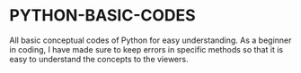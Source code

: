 # PYTHON-BASIC-CODES
All basic conceptual codes of Python for easy understanding.
As a beginner in coding, I have made sure to keep errors in specific methods so that it is easy to understand the concepts to the viewers.
